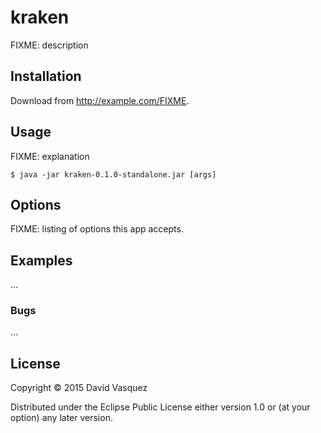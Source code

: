 # kraken

FIXME: description

## Installation

Download from http://example.com/FIXME.

## Usage

FIXME: explanation

    $ java -jar kraken-0.1.0-standalone.jar [args]

## Options

FIXME: listing of options this app accepts.

## Examples

...

### Bugs

...

## License

Copyright © 2015 David Vasquez

Distributed under the Eclipse Public License either version 1.0 or (at
your option) any later version.

